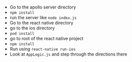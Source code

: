 * Go to the apollo server directory
* `npm install`
* run the server like `node index.js`
* Go to the react native directory
* go to the ios directory
* `pod install`
* go to root of the react native project
* `npm install`
* Run using `react-native run-ios`
* Look at `AppLogic.js` and step through the directions there
